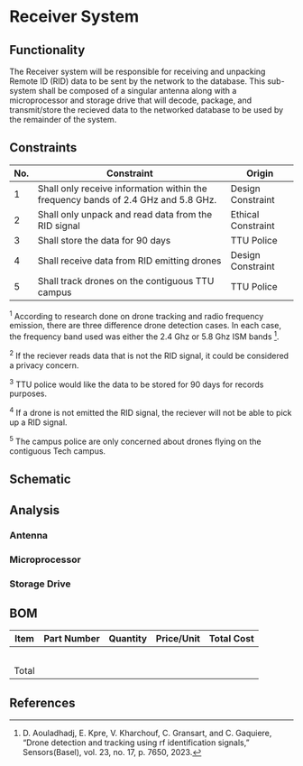 # Receiver System 
## Functionality
The Receiver system will be responsible for receiving and unpacking Remote ID (RID) data to be sent by the network to the database. This sub-system shall be composed of a singular antenna along with a microprocessor and storage drive that will decode, package, and transmit/store the recieved data to the networked database to be used by the remainder of the system.
## Constraints
| No.| Constraint | Origin |
| -- | --------- |--------|
|  1 | Shall only receive information within the frequency bands of 2.4 GHz and 5.8 GHz. | Design Constraint|
|  2 | Shall only unpack and read data from the RID signal | Ethical Constraint       |                          
|  3 | Shall store the data for 90 days    |  TTU Police  |   
|  4 | Shall receive data from RID emitting drones | Design Constraint |
|  5 | Shall track drones on the contiguous TTU campus | TTU Police |


<sup>1</sup> According to research done on drone tracking and radio frequency emission, there are three difference drone detection cases. In each case, the frequency band used was either the 2.4 Ghz or 5.8 Ghz ISM bands [^1].   

<sup>2</sup> If the reciever reads data that is not the RID signal, it could be considered a privacy concern.

<sup>3</sup> TTU police would like the data to be stored for 90 days for records purposes.

<sup>4</sup> If a drone is not emitted the RID signal, the reciever will not be able to pick up a RID signal.

<sup>5</sup> The campus police are only concerned about drones flying on the contiguous Tech campus.

## Schematic

## Analysis
### Antenna

### Microprocessor

### Storage Drive

## BOM
| Item     | Part Number | Quantity | Price/Unit     | Total Cost |
| -------- | ------------| -------- |----------------|------------|
|          |             |          |                |            |
|          |             |          |                |            |
|          |             |          |                |            |
|          |             |          |                |            |
|          |             |          |                |            |
|Total     |             |          |                |            |

## References
[^1]: D. Aouladhadj, E. Kpre, V. Kharchouf, C. Gransart, and C. Gaquiere, “Drone detection and tracking using rf identification signals,” Sensors(Basel), vol. 23, no. 17, p. 7650, 2023.
